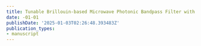 ```yaml
---
title: Tunable Brillouin-based Microwave Photonic Bandpass Filter with Sub-MHz Bandwidth
date: -01-01
publishDate: '2025-01-03T02:26:48.393483Z'
publication_types:
- manuscript
---
```

